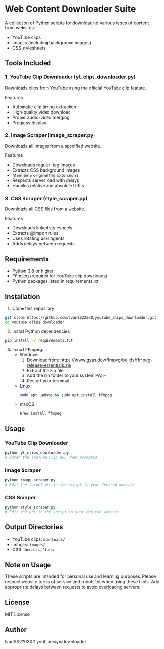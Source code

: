 # Web Content Downloader Suite

A collection of Python scripts for downloading various types of content from websites:
- YouTube clips
- Images (including background images)
- CSS stylesheets

## Tools Included

### 1. YouTube Clip Downloader (yt_clips_downloader.py)
Downloads clips from YouTube using the official YouTube clip feature.

Features:
- Automatic clip timing extraction
- High-quality video download
- Proper audio-video merging
- Progress display

### 2. Image Scraper (image_scraper.py)
Downloads all images from a specified website.

Features:
- Downloads regular <img> tag images
- Extracts CSS background images
- Maintains original file extensions
- Respects server load with delays
- Handles relative and absolute URLs

### 3. CSS Scraper (style_scraper.py)
Downloads all CSS files from a website.

Features:
- Downloads linked stylesheets
- Extracts @import rules
- Uses rotating user agents
- Adds delays between requests

## Requirements

- Python 3.8 or higher
- FFmpeg (required for YouTube clip downloads)
- Python packages listed in requirements.txt

## Installation

1. Clone this repository:
```bash
git clone https://github.com/IvanSS22030/youtube_clips_downloader.git
cd youtube_clips_downloader
```

2. Install Python dependencies:
```bash
pip install -r requirements.txt
```

3. Install FFmpeg:
   - Windows:
     1. Download from: https://www.gyan.dev/ffmpeg/builds/ffmpeg-release-essentials.zip
     2. Extract the zip file
     3. Add the bin folder to your system PATH
     4. Restart your terminal
   - Linux:
     ```bash
     sudo apt update && sudo apt install ffmpeg
     ```
   - macOS:
     ```bash
     brew install ffmpeg
     ```

## Usage

### YouTube Clip Downloader
```bash
python yt_clips_downloader.py
# Enter the YouTube clip URL when prompted
```

### Image Scraper
```bash
python image_scraper.py
# Edit the target_url in the script to your desired website
```

### CSS Scraper
```bash
python style_scraper.py
# Edit the url in the script to your desired website
```

## Output Directories

- YouTube clips: `downloads/`
- Images: `images/`
- CSS files: `css_files/`

## Note on Usage

These scripts are intended for personal use and learning purposes. Please respect website terms of service and robots.txt when using these tools. Add appropriate delays between requests to avoid overloading servers.

## License

MIT License

## Author

IvanSS22030#   y o u t u b e _ c l i p s _ d o w n l o a d e r  
 